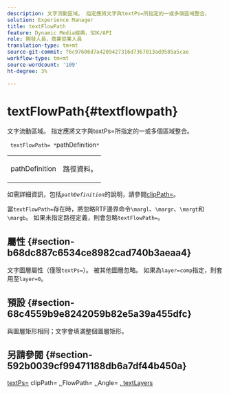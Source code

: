 ```yaml
---
description: 文字流動區域。 指定應將文字與textPs=所指定的一或多個區域整合。
solution: Experience Manager
title: textFlowPath
feature: Dynamic Media經典，SDK/API
role: 開發人員，商業從業人員
translation-type: tm+mt
source-git-commit: f6c97606d7a4209427316d7367013ad9585a5cae
workflow-type: tm+mt
source-wordcount: '109'
ht-degree: 3%

---
```



# textFlowPath{#textflowpath}

文字流動區域。 指定應將文字與textPs=所指定的一或多個區域整合。

` textFlowPath= *`pathDefinition`*`

<table id="simpletable_52CEFF5C3CCB4642A9A320D01B1BF8E0"> 
 <tr class="strow"> 
  <td class="stentry"> <p> <span class="varname"> pathDefinition  </span> </p> </td> 
  <td class="stentry"> <p>路徑資料。 </p> </td> 
 </tr> 
</table>

如需詳細資訊，包括&#x200B;*`pathDefinition`*&#x200B;的說明，請參閱[clipPath=](../../../../../is-api/http-ref/image-serving-api-ref/c-http-protocol-reference/c-command-reference/r-clippath.md#reference-8139b1b52dc54749b51b109521ddf83d)。

當`textFlowPath=`存在時，將忽略RTF邊界命令`\margl`、`\margr`、`\margt`和`\margb`。 如果未指定路徑定義，則會忽略`textFlowPath=`。

## 屬性 {#section-b68dc887c6534ce8982cad740b3aeaa4}

文字圖層屬性（僅限`textPs=`）。 被其他圖層忽略。 如果為`layer=comp`指定，則套用至`layer=0`。

## 預設 {#section-68c4559b9e8242059b82e5a39a455dfc}

與圖層矩形相同；文字會填滿整個圖層矩形。

## 另請參閱 {#section-592b0039cf99471188db6a7df44b450a}

[textPs=](../../../../../is-api/http-ref/image-serving-api-ref/c-http-protocol-reference/c-command-reference/r-textps.md#reference-4209a2a6169f44278da2647cfb0cd767) clipPath= [, ](../../../../../is-api/http-ref/image-serving-api-ref/c-http-protocol-reference/c-command-reference/r-clippath.md#reference-8139b1b52dc54749b51b109521ddf83d)FlowPath= [, ](../../../../../is-api/http-ref/image-serving-api-ref/c-http-protocol-reference/c-command-reference/r-textflowpath.md#reference-0b8d9493d71342f0b6a64a6d221584ef)Angle= [](../../../../../is-api/http-ref/image-serving-api-ref/c-http-protocol-reference/c-command-reference/r-textangle.md#reference-447f624c0e764d0cb5c75846d1b44d15) [, textLayers](../../../../../is-api/http-ref/image-serving-api-ref/c-http-protocol-reference/c-text-formatting/r-text-layers.md#reference-47e78cfb18134db5ab09e17af14a6a8f)
